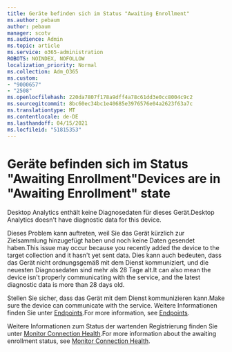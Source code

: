 ```yaml
---
title: Geräte befinden sich im Status "Awaiting Enrollment"
ms.author: pebaum
author: pebaum
manager: scotv
ms.audience: Admin
ms.topic: article
ms.service: o365-administration
ROBOTS: NOINDEX, NOFOLLOW
localization_priority: Normal
ms.collection: Adm_O365
ms.custom:
- "9000657"
- "2508"
ms.openlocfilehash: 220da7807f178a9dff4a78c61dd3e0cc8004c9c2
ms.sourcegitcommit: 8bc60ec34bc1e40685e3976576e04a2623f63a7c
ms.translationtype: MT
ms.contentlocale: de-DE
ms.lasthandoff: 04/15/2021
ms.locfileid: "51815353"
---
```

# <a name="devices-are-in-awaiting-enrollment-state"></a><span data-ttu-id="5c588-102">Geräte befinden sich im Status "Awaiting Enrollment"</span><span class="sxs-lookup"><span data-stu-id="5c588-102">Devices are in "Awaiting Enrollment" state</span></span>

<span data-ttu-id="5c588-103">Desktop Analytics enthält keine Diagnosedaten für dieses Gerät.</span><span class="sxs-lookup"><span data-stu-id="5c588-103">Desktop Analytics doesn't have diagnostic data for this device.</span></span> 

<span data-ttu-id="5c588-104">Dieses Problem kann auftreten, weil Sie das Gerät kürzlich zur Zielsammlung hinzugefügt haben und noch keine Daten gesendet haben.</span><span class="sxs-lookup"><span data-stu-id="5c588-104">This issue may occur because you recently added the device to the target collection and it hasn't yet sent data.</span></span> <span data-ttu-id="5c588-105">Dies kann auch bedeuten, dass das Gerät nicht ordnungsgemäß mit dem Dienst kommuniziert, und die neuesten Diagnosedaten sind mehr als 28 Tage alt.</span><span class="sxs-lookup"><span data-stu-id="5c588-105">It can also mean the device isn't properly communicating with the service, and the latest diagnostic data is more than 28 days old.</span></span>

<span data-ttu-id="5c588-106">Stellen Sie sicher, dass das Gerät mit dem Dienst kommunizieren kann.</span><span class="sxs-lookup"><span data-stu-id="5c588-106">Make sure the device can communicate with the service.</span></span> <span data-ttu-id="5c588-107">Weitere Informationen finden Sie unter [Endpoints](https://docs.microsoft.com/configmgr/desktop-analytics/enable-data-sharing#endpoints).</span><span class="sxs-lookup"><span data-stu-id="5c588-107">For more information, see [Endpoints](https://docs.microsoft.com/configmgr/desktop-analytics/enable-data-sharing#endpoints).</span></span>

<span data-ttu-id="5c588-108">Weitere Informationen zum Status der wartenden Registrierung finden Sie unter [Monitor Connection Health](https://docs.microsoft.com/configmgr/desktop-analytics/monitor-connection-health#awaiting-enrollment).</span><span class="sxs-lookup"><span data-stu-id="5c588-108">For more information about the awaiting enrollment status, see [Monitor Connection Health](https://docs.microsoft.com/configmgr/desktop-analytics/monitor-connection-health#awaiting-enrollment).</span></span>